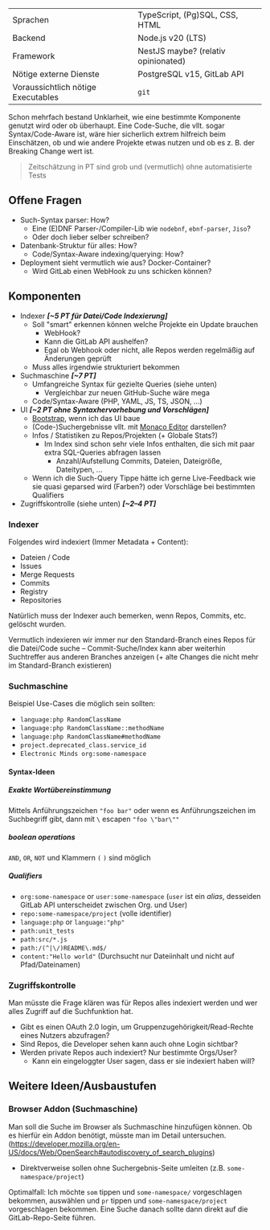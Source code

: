 |                                    |                                     |
|------------------------------------|-------------------------------------|
| Sprachen                           | TypeScript, (Pg)SQL, CSS, HTML      |
| Backend                            | Node.js v20 (LTS)                   |
| Framework                          | NestJS maybe? (relativ opinionated) |
| Nötige externe Dienste             | PostgreSQL v15, GitLab API          |
| Voraussichtlich nötige Executables | `git`                               |

Schon mehrfach bestand Unklarheit, wie eine bestimmte Komponente genutzt wird oder ob überhaupt.
Eine Code-Suche, die vllt. sogar Syntax/Code-Aware ist, wäre hier sicherlich extrem hilfreich beim Einschätzen,
ob und wie andere Projekte etwas nutzen und ob es z. B. der Breaking Change wert ist.

> Zeitschätzung in PT sind grob und (vermutlich) ohne automatisierte Tests

## Offene Fragen
* Such-Syntax parser: How?
    * Eine (E)DNF Parser-/Compiler-Lib wie `nodebnf`, `ebnf-parser`, `Jiso`?
    * Oder doch lieber selber schreiben?
* Datenbank-Struktur für alles: How?
    * Code/Syntax-Aware indexing/querying: How?
* Deployment sieht vermutlich wie aus? Docker-Container?
    * Wird GitLab einen WebHook zu uns schicken können?

## Komponenten
* Indexer ***[~5 PT für Datei/Code Indexierung]***
    * Soll "smart" erkennen können welche Projekte ein Update brauchen
        * WebHook?
        * Kann die GitLab API aushelfen?
        * Egal ob Webhook oder nicht, alle Repos werden regelmäßig auf Änderungen geprüft
    * Muss alles irgendwie strukturiert bekommen
* Suchmaschine ***[~7 PT]***
    * Umfangreiche Syntax für gezielte Queries (siehe unten)
        * Vergleichbar zur neuen GitHub-Suche wäre mega
    * Code/Syntax-Aware (PHP, YAML, JS, TS, JSON, ...)
* UI ***[~2 PT ohne Syntaxhervorhebung und Vorschlägen]***
    * [Bootstrap](https://getbootstrap.com/), wenn ich das UI baue
    * (Code-)Suchergebnisse vllt. mit [Monaco Editor](https://microsoft.github.io/monaco-editor/) darstellen?
    * Infos / Statistiken zu Repos/Projekten (+ Globale Stats?)
        * Im Index sind schon sehr viele Infos enthalten, die sich mit paar extra SQL-Queries abfragen lassen
            * Anzahl/Aufstellung Commits, Dateien, Dateigröße, Dateitypen, ...
    * Wenn ich die Such-Query Tippe hätte ich gerne Live-Feedback wie sie quasi geparsed wird (Farben?) oder Vorschläge bei bestimmten Qualifiers
* Zugriffskontrolle (siehe unten) ***[~2–4 PT]***

### Indexer
Folgendes wird indexiert (Immer Metadata + Content):
* Dateien / Code
* Issues
* Merge Requests
* Commits
* Registry
* Repositories

Natürlich muss der Indexer auch bemerken, wenn Repos, Commits, etc. gelöscht wurden.

Vermutlich indexieren wir immer nur den Standard-Branch eines Repos für die Datei/Code suche – Commit-Suche/Index kann aber
weiterhin Suchtreffer aus anderen Branches anzeigen (+ alte Changes die nicht mehr im Standard-Branch existieren)

### Suchmaschine
Beispiel Use-Cases die möglich sein sollten:
* `language:php RandomClassName`
* `language:php RandomClassName::methodName`
* `language:php RandomClassName#methodName`
* `project.deprecated_class.service_id`
* `Electronic Minds org:some-namespace`

#### Syntax-Ideen

##### Exakte Wortübereinstimmung
Mittels Anführungszeichen `"foo bar"` oder wenn es Anführungszeichen im Suchbegriff gibt, dann mit `\` escapen `"foo \"bar\""`

##### boolean operations
`AND`, `OR`, `NOT` und Klammern `(` `)` sind möglich

##### Qualifiers
* `org:some-namespace` or `user:some-namespace` (`user` ist ein *alias*, desseiden GitLab API unterscheidet zwischen Org. und User)
* `repo:some-namespace/project` (volle identifier)
* `language:php` or `language:"php"`
* `path:unit_tests`
* `path:src/*.js`
* `path:/(^|\/)README\.md$/`
* `content:"Hello world"` (Durchsucht nur Dateiinhalt und nicht auf Pfad/Dateinamen)


### Zugriffskontrolle
Man müsste die Frage klären was für Repos alles indexiert werden und
wer alles Zugriff auf die Suchfunktion hat.

* Gibt es einen OAuth 2.0 login, um Gruppenzugehörigkeit/Read-Rechte eines Nutzers abzufragen?
* Sind Repos, die Developer sehen kann auch ohne Login sichtbar?
* Werden private Repos auch indexiert? Nur bestimmte Orgs/User?
    * Kann ein eingeloggter User sagen, dass er sie indexiert haben will?


## Weitere Ideen/Ausbaustufen
### Browser Addon (Suchmaschine)
Man soll die Suche im Browser als Suchmaschine hinzufügen können.
Ob es hierfür ein Addon benötigt, müsste man im Detail untersuchen. (https://developer.mozilla.org/en-US/docs/Web/OpenSearch#autodiscovery_of_search_plugins)
* Direktverweise sollen ohne Suchergebnis-Seite umleiten (z.B. `some-namespace/project`)

Optimalfall: Ich möchte `som` tippen und `some-namespace/` vorgeschlagen bekommen, auswählen und `pr` tippen und `some-namespace/project` vorgeschlagen bekommen. Eine Suche danach sollte dann direkt auf die GitLab-Repo-Seite führen.


<!--
Bing Chat hat folgende Definition generiert (BNF/EBNF), welche ein guter Startpunkt sein könnte:
<search> ::= <term> | <term> <boolean-op> <search>
<term> ::= <word> | <phrase> | <qualifier>
<word> ::= <letter>+
<phrase> ::= '"' <letter>* '"'
<qualifier> ::= <qualifier-name> ':' <qualifier-value>
<qualifier-name> ::= 'org' | 'user' | 'repo' | 'language' | 'path' | 'content'
<qualifier-value> ::= <word> | <phrase> | <pattern>
<pattern> ::= '*' | '/' | '(' | ')' | '.' | '^' | '$' | '\' | '[' | ']' | '{' | '}' | '+' | '?' | '|' | '-'
<boolean-op> ::= 'AND' | 'OR' | 'NOT'
<letter> ::= any character except '"' or ':' or '\'


Pattern ist weird, Escaping von " hat er nicht gemacht aber grundsätzlich ist das überraschend brauchbar
-->

